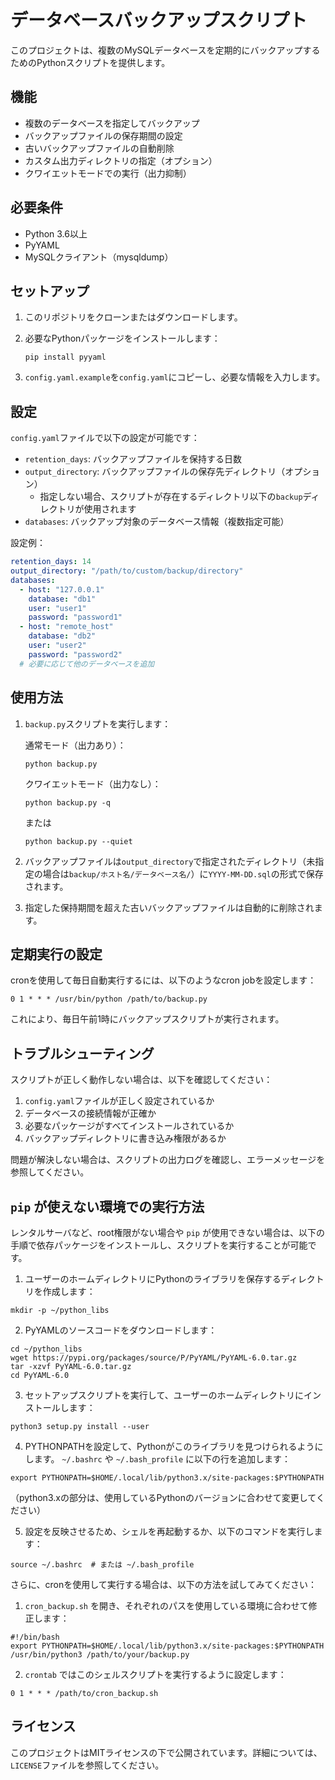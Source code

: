 # データベースバックアップスクリプト

このプロジェクトは、複数のMySQLデータベースを定期的にバックアップするためのPythonスクリプトを提供します。

## 機能

- 複数のデータベースを指定してバックアップ
- バックアップファイルの保存期間の設定
- 古いバックアップファイルの自動削除
- カスタム出力ディレクトリの指定（オプション）
- クワイエットモードでの実行（出力抑制）

## 必要条件

- Python 3.6以上
- PyYAML
- MySQLクライアント（mysqldump）

## セットアップ

1. このリポジトリをクローンまたはダウンロードします。

2. 必要なPythonパッケージをインストールします：

   ```
   pip install pyyaml
   ```

3. `config.yaml.example`を`config.yaml`にコピーし、必要な情報を入力します。

## 設定

`config.yaml`ファイルで以下の設定が可能です：

- `retention_days`: バックアップファイルを保持する日数
- `output_directory`: バックアップファイルの保存先ディレクトリ（オプション）
  - 指定しない場合、スクリプトが存在するディレクトリ以下の`backup`ディレクトリが使用されます
- `databases`: バックアップ対象のデータベース情報（複数指定可能）

設定例：

  ```yaml
  retention_days: 14
  output_directory: "/path/to/custom/backup/directory"
  databases:
    - host: "127.0.0.1"
      database: "db1"
      user: "user1"
      password: "password1"
    - host: "remote_host"
      database: "db2"
      user: "user2"
      password: "password2"
    # 必要に応じて他のデータベースを追加
  ```

## 使用方法

1. `backup.py`スクリプトを実行します：

   通常モード（出力あり）：
   ```
   python backup.py
   ```

   クワイエットモード（出力なし）：
   ```
   python backup.py -q
   ```
   または
   ```
   python backup.py --quiet
   ```

2. バックアップファイルは`output_directory`で指定されたディレクトリ（未指定の場合は`backup/ホスト名/データベース名/`）に`YYYY-MM-DD.sql`の形式で保存されます。

3. 指定した保持期間を超えた古いバックアップファイルは自動的に削除されます。

## 定期実行の設定

cronを使用して毎日自動実行するには、以下のようなcron jobを設定します：

```
0 1 * * * /usr/bin/python /path/to/backup.py
```

これにより、毎日午前1時にバックアップスクリプトが実行されます。

## トラブルシューティング

スクリプトが正しく動作しない場合は、以下を確認してください：

1. `config.yaml`ファイルが正しく設定されているか
2. データベースの接続情報が正確か
3. 必要なパッケージがすべてインストールされているか
4. バックアップディレクトリに書き込み権限があるか

問題が解決しない場合は、スクリプトの出力ログを確認し、エラーメッセージを参照してください。

## `pip` が使えない環境での実行方法

レンタルサーバなど、root権限がない場合や `pip` が使用できない場合は、以下の手順で依存パッケージをインストールし、スクリプトを実行することが可能です。

1. ユーザーのホームディレクトリにPythonのライブラリを保存するディレクトリを作成します：

```
mkdir -p ~/python_libs
```

2. PyYAMLのソースコードをダウンロードします：

```
cd ~/python_libs
wget https://pypi.org/packages/source/P/PyYAML/PyYAML-6.0.tar.gz
tar -xzvf PyYAML-6.0.tar.gz
cd PyYAML-6.0
```

3. セットアップスクリプトを実行して、ユーザーのホームディレクトリにインストールします：

```
python3 setup.py install --user
```

4. PYTHONPATHを設定して、Pythonがこのライブラリを見つけられるようにします。 `~/.bashrc` や `~/.bash_profile` に以下の行を追加します：

```
export PYTHONPATH=$HOME/.local/lib/python3.x/site-packages:$PYTHONPATH
```

（python3.xの部分は、使用しているPythonのバージョンに合わせて変更してください）

5. 設定を反映させるため、シェルを再起動するか、以下のコマンドを実行します：

```
source ~/.bashrc  # または ~/.bash_profile
```

さらに、cronを使用して実行する場合は、以下の方法を試してみてください：

1. `cron_backup.sh` を開き、それぞれのパスを使用している環境に合わせて修正します：

```
#!/bin/bash
export PYTHONPATH=$HOME/.local/lib/python3.x/site-packages:$PYTHONPATH
/usr/bin/python3 /path/to/your/backup.py
```

2. `crontab` ではこのシェルスクリプトを実行するように設定します：

```
0 1 * * * /path/to/cron_backup.sh
```


## ライセンス

このプロジェクトはMITライセンスの下で公開されています。詳細については、`LICENSE`ファイルを参照してください。
